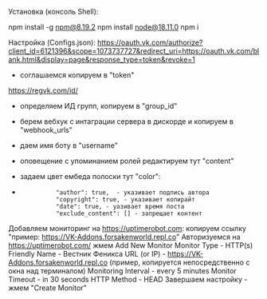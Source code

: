 Установка (консоль Shell):

npm install -g npm@8.19.2
npm install node@18.11.0
npm i

Настройка (Configs.json): 
https://oauth.vk.com/authorize?client_id=6121396&scope=1073737727&redirect_uri=https://oauth.vk.com/blank.html&display=page&response_type=token&revoke=1
- соглашаемся копируем в "token"

https://regvk.com/id/
- определяем ИД групп, копируем в "group_id"

- берем вебхук с интаграции сервера в дискорде и копируем в "webhook_urls"

- даем имя боту в "username"

- оповещение с упоминанием ролей редактируем тут "content"

- задаем цвет ембеда полоски тут "color":

-				"author": true,  - указивает подпись автора
				"copyright": true, - указивает копирайт
				"date": true, - уазивает время поста
				"exclude_content": [] - запрещает контент

Добавляем мониторинг на https://uptimerobot.com:
копируем ссылку "пример: https://VK-Addons.forsakenworld.repl.co"
Авторизуемся на https://uptimerobot.com/
жмем Add New Monitor
Monitor Type - HTTP(s)
Friendly Name - Вестник Феникса
URL (or IP) - https://VK-Addons.forsakenworld.repl.co (пример, копируется непосредственно с окна над терминалом)
Monitoring Interval - every 5 minutes
Monitor Timeout - in 30 seconds
HTTP Method - HEAD
Завершаем настройку - жмем "Create Monitor"
